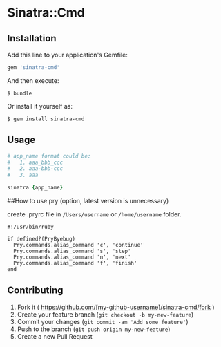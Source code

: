 # Sinatra::Cmd

## Installation

Add this line to your application's Gemfile:

```ruby
gem 'sinatra-cmd'
```

And then execute:

    $ bundle

Or install it yourself as:

    $ gem install sinatra-cmd

## Usage

```ruby
# app_name format could be:
#   1. aaa_bbb_ccc
#   2. aaa-bbb-ccc
#   3. aaa

sinatra {app_name}
```

##How to use pry (option, latest version is unnecessary)

create .pryrc file in `/Users/username` or `/home/username` folder.

```shell
#!/usr/bin/ruby

if defined?(PryByebug)
  Pry.commands.alias_command 'c', 'continue'
  Pry.commands.alias_command 's', 'step'
  Pry.commands.alias_command 'n', 'next'
  Pry.commands.alias_command 'f', 'finish'
end
```

## Contributing

1. Fork it ( https://github.com/[my-github-username]/sinatra-cmd/fork )
2. Create your feature branch (`git checkout -b my-new-feature`)
3. Commit your changes (`git commit -am 'Add some feature'`)
4. Push to the branch (`git push origin my-new-feature`)
5. Create a new Pull Request
